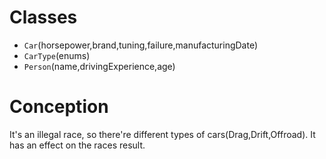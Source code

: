 # Classes
* `Car`(horsepower,brand,tuning,failure,manufacturingDate)
* `CarType`(enums)
* `Person`(name,drivingExperience,age)

# Conception

It's an illegal race, so there're different types of cars(Drag,Drift,Offroad). It has an effect on the races result.